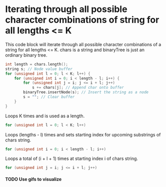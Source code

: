 # Iterating through all possible character combinations of string for all lengths <= K

This code block will iterate through all possible character combinations of a string for all lengths <= K.
chars is a string and binaryTree is just an ordinary binary tree.

```c++
int length = chars.length();
string s; // Node value buffer
for (unsigned int l = 0; l < K; l++) {
	for (unsigned int i = 0; i < length - l; i++) {
		for (unsigned int j = i; j <= i + l; j++)
			s += chars[j]; // Append char onto buffer
		binaryTree.insertNode(s); // Insert the string as a node
		s = ""; // Clear buffer
	}
}
```

Loops K times and is used as a length.

```c++
for (unsigned int l = 0; l < K; l++)
```

Loops (lengths - l) times and sets starting index for upcoming substrings of chars string.

```c++
for (unsigned int i = 0; i < length - l; i++)
```

Loops a total of (i + l + 1) times at starting index i of chars string.

```c++
for (unsigned int j = i; j <= i + l; j++)
```

#### TODO Use gifs to visualize
